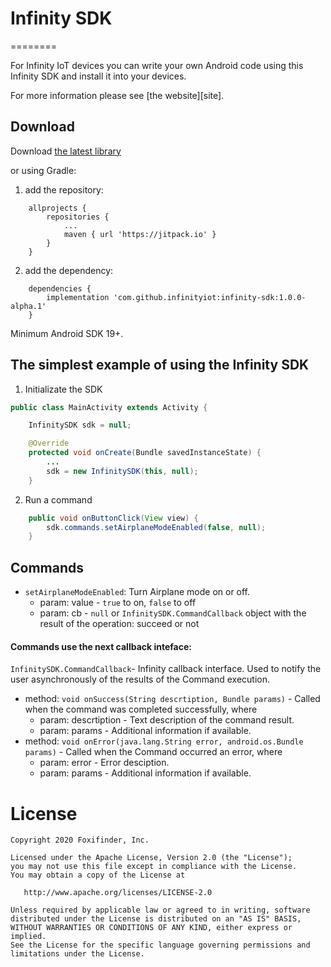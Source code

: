 # Infinity SDK
========

For Infinity IoT devices you can write your own Android code using this Infinity SDK and install it into your devices. 

For more information please see [the website][site].


Download
--------

Download [the latest library][link]

or using Gradle:
1. add the repository:
```GDL
    allprojects {
		repositories {
			...
			maven { url 'https://jitpack.io' }
		}
	}
``` 
2. add the dependency:
```
    dependencies {
	    implementation 'com.github.infinityiot:infinity-sdk:1.0.0-alpha.1'
	}
```

Minimum Android SDK 19+.

The simplest example of using the Infinity SDK
--------
1. Initializate the SDK
```java
public class MainActivity extends Activity {

    InfinitySDK sdk = null;

    @Override
    protected void onCreate(Bundle savedInstanceState) {
        ...
        sdk = new InfinitySDK(this, null);
    }
```
2. Run a command
```java
    public void onButtonClick(View view) {
        sdk.commands.setAirplaneModeEnabled(false, null);
    }
```
Commands
-------
* `setAirplaneModeEnabled`: Turn Airplane mode on or off.  
     * param: value - `true` to on, `false` to off
     * param: cb - `null` or `InfinitySDK.CommandCallback` object with the result of the operation: succeed or not
     
#### Commands use the next callback inteface:

`InfinitySDK.CommandCallback`- Infinity callback interface. Used to notify the user asynchronously of the results of the   Command execution. 
* method: `void onSuccess(String descrtiption, Bundle params)` - Called when the command was completed successfully, where
	* param: descrtiption - Text description of the command result.
	* param: params - Additional information if available.
* method: `void onError(java.lang.String error, android.os.Bundle params)` - Called when the Command occurred an error, where
	* param: error - Error desciption.
	* param: params - Additional information if available.
	
License
=======

    Copyright 2020 Foxifinder, Inc.

    Licensed under the Apache License, Version 2.0 (the "License");
    you may not use this file except in compliance with the License.
    You may obtain a copy of the License at

       http://www.apache.org/licenses/LICENSE-2.0

    Unless required by applicable law or agreed to in writing, software
    distributed under the License is distributed on an "AS IS" BASIS,
    WITHOUT WARRANTIES OR CONDITIONS OF ANY KIND, either express or implied.
    See the License for the specific language governing permissions and
    limitations under the License.


 [side]: https://www.infinityiot.org/
 [link]: https://notdefined.yet
